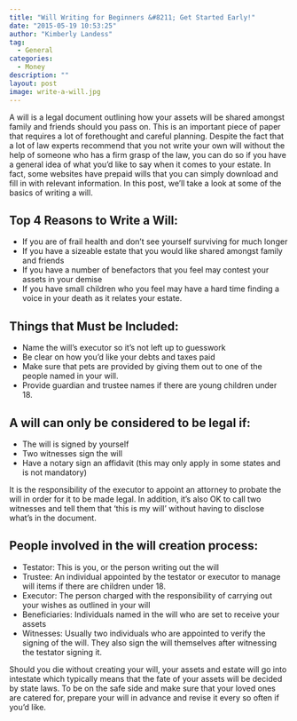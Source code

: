 ```yaml
---
title: "Will Writing for Beginners &#8211; Get Started Early!"
date: "2015-05-19 10:53:25"
author: "Kimberly Landess"
tag:
  - General
categories:
  - Money
description: ""
layout: post
image: write-a-will.jpg
---
```


A will is a legal document outlining how your assets will be shared amongst family and friends should you pass on. This is an important piece of paper that requires a lot of forethought and careful planning. Despite the fact that a lot of law experts recommend that you not write your own will without the help of someone who has a firm grasp of the law, you can do so if you have a general idea of what you’d like to say when it comes to your estate. In fact, some websites have prepaid wills that you can simply download and fill in with relevant information. In this post, we’ll take a look at some of the basics of writing a will.

## Top 4 Reasons to Write a Will:

- If you are of frail health and don’t see yourself surviving for much longer
- If you have a sizeable estate that you would like shared amongst family and friends
- If you have a number of benefactors that you feel may contest your assets in your demise
- If you have small children who you feel may have a hard time finding a voice in your death as it relates your estate.

## Things that Must be Included:

- Name the will’s executor so it’s not left up to guesswork
- Be clear on how you’d like your debts and taxes paid
- Make sure that pets are provided by giving them out to one of the people named in your will.
- Provide guardian and trustee names if there are young children under 18.

## A will can only be considered to be legal if:

- The will is signed by yourself
- Two witnesses sign the will
- Have a notary sign an affidavit (this may only apply in some states and is not mandatory)

It is the responsibility of the executor to appoint an attorney to probate the will in order for it to be made legal. In addition, it’s also OK to call two witnesses and tell them that ‘this is my will’ without having to disclose what’s in the document.

## People involved in the will creation process:

- Testator: This is you, or the person writing out the will
- Trustee: An individual appointed by the testator or executor to manage will items if there are children under 18.
- Executor: The person charged with the responsibility of carrying out your wishes as outlined in your will
- Beneficiaries: Individuals named in the will who are set to receive your assets
- Witnesses: Usually two individuals who are appointed to verify the signing of the will. They also sign the will themselves after witnessing the testator signing it.

Should you die without creating your will, your assets and estate will go into intestate which typically means that the fate of your assets will be decided by state laws. To be on the safe side and make sure that your loved ones are catered for, prepare your will in advance and revise it every so often if you’d like.
